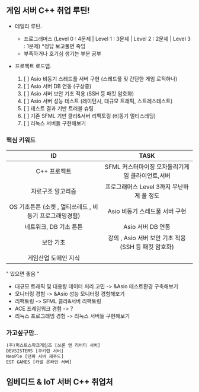 ## 게임 서버 C++ 취업 루틴!

- 데일리 루틴.
  - 프로그래머스 (Level 0 : 4문제 | Level 1 : 3문제 | Level 2 : 2문제 | Level 3 : 1문제) *정답 보고풀면 죽임
  - 부족하거나 호기심 생기는 부분 공부

- 프로젝트 로드맵.
  1. [ ] Asio 비동기 스레드풀 서버 구현 (스레드풀 및 간단한 게임 로직하나)  
  2. [ ] Asio 서버 DB 연동 (구상중)
  3. [ ] Asio 서버 보안 기초 적용 (SSH 등 패킷 암호화)
  4. [ ] Asio 서버 성능 테스트 (레이턴시, 대규모 트래픽, 스트레스테스트)
  5. [ ] 테스트 결과 기반 트러블 슈팅
  6. [ ] 기존 SFML 기반 클라&서버 리팩토링 (비동기 멀티스레딩)
  7. [ ] 리눅스 서버들 구현해보기


### 핵심 키워드
|ID|TASK|
|:--:|:--:|
|C++ 프로젝트						| SFML 커스터마이징 모자돌리기게임 클라이언트,서버	|
|자료구조 알고리즘					| 프로그래머스 Level 3까지 무난하게 풀 정도	|
|OS 기초튼튼 (소켓 , 멀티쓰레드 , 비동기 프로그래밍경험) 	| Asio 비동기 스레드풀 서버 구현			|
|네트워크, DB 기초 튼튼					| Asio 서버 DB 연동						|
|보안 기초						| 강의 , Asio 서버 보안 기초 적용 (SSH 등 패킷 암호화)					|
|게임산업 도메인 지식 |  |

" 있으면 좋음 "
- 대규모 트래픽 및 대용량 데이터 처리 고민 -> &Asio 테스트환경 구축해보기
- 모니터링 경험					-> &Asio 성능 모니터링 경험해보기
- 리팩토링						-> SFML 클라&서버 리팩토링
- ACE 프레임워크 경험				-> ?
- 리눅스 프로그래밍 경험			-> 리눅스 서버들 구현해보기

### 가고싶구만..
```txt
(주)퍼스트스파크게임즈 [쓰론 앤 리버티 서버]
DEVSISTERS [쿠키런 서버]
NeoPle [던파 서버 제주도]
EST GAMES [카발 온라인 서버]
```




## 임베디드 & IoT 서버 C++ 취업처
